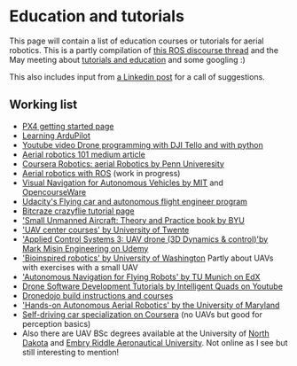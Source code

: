# Education and tutorials

This page will contain a list of education courses or tutorials for aerial robotics. 
This is a partly compilation of [this ROS discourse thread](https://discourse.ros.org/t/how-did-you-get-started-in-aerial-robotics/31512) and the May meeting about [tutorials and education](https://discourse.ros.org/t/may-2023-meetings-aerial-robotics/31231/5) and some googling :)


This also includes input from [a Linkedin post](https://www.linkedin.com/feed/update/urn:li:activity:7079385991144185856/) for a call of suggestions.

## Working list

* [PX4 getting started page](https://px4.io/software/getting-started/)
* [Learning ArduPilot](https://ardupilot.org/dev/docs/learning-ardupilot-introduction.html)
* [Youtube video Drone programming with DJI Tello and with python](https://youtu.be/LmEcyQnfpDA)
* [Aerial robotics 101 medium article](https://medium.com/r3plica/aerial-robotics-101-introduction-f6eeb88c760f)
* [Coursera Robotics: aerial Robotics by Penn Univeresity](https://www.coursera.org/learn/robotics-flight)
* [Aerial robotics with ROS](https://aerialrobotics.readthedocs.io/) (work in progress)
* [Visual Navigation for Autonomous Vehicles by MIT](https://vnav.mit.edu/) and [OpencourseWare](https://ocw.mit.edu/courses/16-485-visual-navigation-for-autonomous-vehicles-vnav-fall-2020/)
* [Udacity's Flying car and autonomous flight engineer program](https://www.udacity.com/course/flying-car-nanodegree--nd787)
* [Bitcraze crazyflie tutorial page](https://www.bitcraze.io/documentation/tutorials/)
* ['Small Unmanned Aircraft: Theory and Practice book by BYU](https://github.com/randybeard/uavbook)
* ['UAV center courses' by University of Twente](https://www.itc.nl/facillities/centres-of-expertise/uav-centre/)
* ['Applied Control Systems 3: UAV drone (3D Dynamics & control)'by Mark Misin Engineering on Udemy](https://www.udemy.com/course/applied-control-systems-for-engineers-2-uav-drone-control/)
* ['Bioinspired robotics' by University of Washington](https://faculty.washington.edu/minster/bio_inspired_robotics/) Partly about UAVs with exercises with a small UAV
* ['Autonomous Navigation for Flying Robots' by TU Munich on EdX](https://www.edx.org/course/autonomous-navigation-for-flying-robots)
* [Drone Software Development Tutorials by Intelligent Quads on Youtube](https://www.youtube.com/@IntelligentQuads)
* [Dronedojo build instructions and courses](https://dojofordrones.com/)
* ['Hands-on Autonomous Aerial Robotics' by the University of Maryland](http://prg.cs.umd.edu/enae788m)
* [Self-driving car specialization on Coursera](http://prg.cs.umd.edu/enae788m)  (no UAVs but good for perception basics)
* Also there are UAV BSc degrees available at the University of [North Dakota]( https://erau.edu/degrees/bachelor/unmanned-aircraft-systems ) and [Embry Riddle Aeronautical University]( https://und.edu/programs/unmanned-aircraft-system-operations-bs-aero/). Not online as I see but still interesting to mention! 
